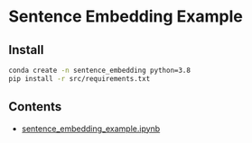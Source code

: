 # Sentence Embedding Example

## Install
```sh
conda create -n sentence_embedding python=3.8
pip install -r src/requirements.txt
```

## Contents
- [sentence_embedding_example.ipynb](sentence_embedding_example.ipynb)